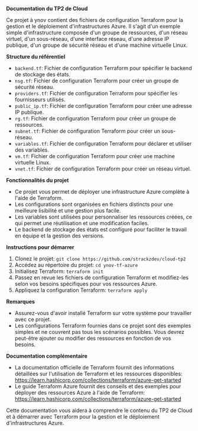 **Documentation du TP2 de Cloud**

Ce projet à ynov contient des fichiers de configuration Terraform pour la gestion et le déploiement d'infrastructures Azure. Il s'agit d'un exemple simple d'infrastructure composée d'un groupe de ressources, d'un réseau virtuel, d'un sous-réseau, d'une interface réseau, d'une adresse IP publique, d'un groupe de sécurité réseau et d'une machine virtuelle Linux.

**Structure du référentiel**

- `backend.tf`: Fichier de configuration Terraform pour spécifier le backend de stockage des états.
- `nsg.tf`: Fichier de configuration Terraform pour créer un groupe de sécurité réseau.
- `providers.tf`: Fichier de configuration Terraform pour spécifier les fournisseurs utilisés.
- `public_ip.tf`: Fichier de configuration Terraform pour créer une adresse IP publique.
- `rg.tf`: Fichier de configuration Terraform pour créer un groupe de ressources.
- `subnet.tf`: Fichier de configuration Terraform pour créer un sous-réseau.
- `variables.tf`: Fichier de configuration Terraform pour déclarer et utiliser des variables.
- `vm.tf`: Fichier de configuration Terraform pour créer une machine virtuelle Linux.
- `vnet.tf`: Fichier de configuration Terraform pour créer un réseau virtuel.

**Fonctionnalités du projet**

- Ce projet vous permet de déployer une infrastructure Azure complète à l'aide de Terraform.
- Les configurations sont organisées en fichiers distincts pour une meilleure lisibilité et une gestion plus facile.
- Les variables sont utilisées pour personnaliser les ressources créées, ce qui permet une réutilisation et une modification faciles.
- Le backend de stockage des états est configuré pour faciliter le travail en équipe et la gestion des versions.

**Instructions pour démarrer**

1. Clonez le projet: `git clone https://github.com/strackzdev/cloud-tp2`
2. Accédez au répertoire du projet: `cd ynov-tf-azure`
3. Initialisez Terraform: `terraform init`
4. Passez en revue les fichiers de configuration Terraform et modifiez-les selon vos besoins spécifiques pour vos ressources Azure.
5. Appliquez la configuration Terraform: `terraform apply`

**Remarques**

- Assurez-vous d'avoir installé Terraform sur votre système pour travailler avec ce projet.
- Les configurations Terraform fournies dans ce projet sont des exemples simples et ne couvrent pas tous les scénarios possibles. Vous devrez peut-être ajouter ou modifier des ressources en fonction de vos besoins.

**Documentation complémentaire**

- La documentation officielle de Terraform fournit des informations détaillées sur l'utilisation de Terraform et les ressources disponibles: https://learn.hashicorp.com/collections/terraform/azure-get-started
- Le guide Terraform Azure fournit des conseils et des exemples pour déployer des ressources Azure à l'aide de Terraform: https://learn.hashicorp.com/collections/terraform/azure-get-started

Cette documentation vous aidera à comprendre le contenu du TP2 de Cloud et à démarrer avec Terraform pour la gestion et le déploiement d'infrastructures Azure.
